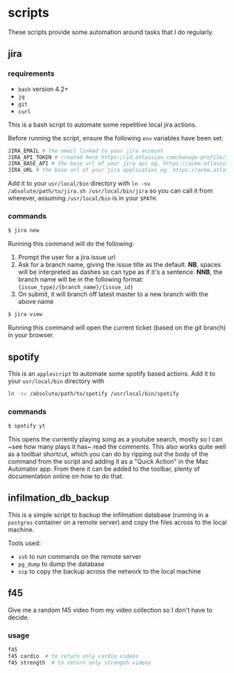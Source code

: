 # scripts

These scripts provide some automation around tasks that I do regularly.

## jira

### requirements

* `bash` version 4.2+
* `jq`
* `git`
* `curl`

This is a bash script to automate some repetitive local jira actions. 

Before running the script, ensure the following `env` variables have been set:

```bash
JIRA_EMAIL # the email linked to your jira account
JIRA_API_TOKEN # created here https://id.atlassian.com/manage-profile/security/api-tokens
JIRA_BASE_API # the base url of your jira api eg. https://acme.atlassian.net/rest/api/2/issue
JIRA_URL # the base url of your jira application eg. https://acme.atlassian.net/browse
```

Add it to your `usr/local/bin` directory with `ln -sv /absolute/path/to/jira.sh /usr/local/bin/jira`
so you can call it from wherever, assuming `/usr/local/bin` is in your `$PATH`.

### commands

```bash
$ jira new
```

Running this command will do the following:

1. Prompt the user for a jira issue url
2. Ask for a branch name, giving the issue title as the default. **NB**, spaces
   will be interpreted as dashes so can type as if it's a sentence. **NNB**,
   the branch name will be in the following format: `{issue_type}/{branch_name}/{issue_id}`
3. On submit, it will branch off latest master to a new branch with the above
   name

```bash
$ jira view
```

Running this command will open the current ticket (based on the git branch) in your browser.

## spotify

This is an `applescript` to automate some spotify based actions. 
Add it to your `usr/local/bin` directory with  

```bash
ln -sv /absolute/path/to/spotify /usr/local/bin/spotify
```

### commands

```bash
$ spotify yt
```

This opens the currently playing song as a youtube search, mostly so I can ~see
how many plays it has~ read the comments. This also works quite well as a
toolbar shortcut, which you can do by ripping out the body of the command from
the script and adding it as a "Quick Action" in the Mac Automator app. From
there it can be added to the toolbar, plenty of documentation online on how to
do that.

## infilmation_db_backup

This is a simple script to backup the infilmation database (running in a
`postgres` container on a remote server) and copy the files across to the local
machine.

Tools used:

- `ssh` to run commands on the remote server
- `pg_dump` to dump the database
- `scp` to copy the backup across the network to the local machine 

## f45

Give me a random f45 video from my video collection so I don't have to decide.

### usage

```bash
f45
f45 cardio  # to return only cardio videos
f45 strength  # to return only strength videos
```
